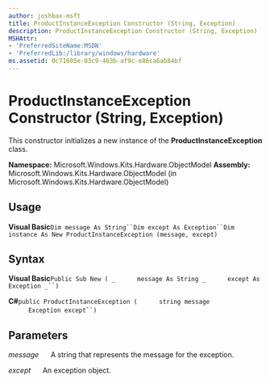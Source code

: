 ```yaml
---
author: joshbax-msft
title: ProductInstanceException Constructor (String, Exception)
description: ProductInstanceException Constructor (String, Exception)
MSHAttr:
- 'PreferredSiteName:MSDN'
- 'PreferredLib:/library/windows/hardware'
ms.assetid: 0c71605e-03c9-463b-af9c-e86ca6ab84bf
---
```


# ProductInstanceException Constructor (String, Exception)


This constructor initializes a new instance of the **ProductInstanceException** class.

**Namespace:** Microsoft.Windows.Kits.Hardware.ObjectModel **Assembly:** Microsoft.Windows.Kits.Hardware.ObjectModel (in Microsoft.Windows.Kits.Hardware.ObjectModel)

## Usage


**Visual Basic**`Dim message As String``Dim except As Exception``Dim instance As New ProductInstanceException (message, except)`

## Syntax


**Visual Basic**`Public Sub New ( _`           `message As String _`           `except As Exception _``)`

**C#**`public ProductInstanceException (`           `string message`           `Exception except``)`

## Parameters


*message*      A string that represents the message for the exception.

*except*      An exception object.

 

 






